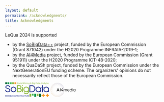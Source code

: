 ```yaml
---
layout: default
permalink: /acknowledgments/
title: Acknowledgments
---
```



LeQua 2024 is supported 
* by the [SoBigData++](https://plusplus.sobigdata.eu) project, funded by the European Commission (Grant 871042) under the H2020 Programme INFRAIA-2019-1;
* by the [AI4Media](https://www.ai4media.eu) project, funded by the European Commission (Grant 951911) under the H2020 Programme ICT-48-2020;
* by the QuaDaSh project, funded by the European Commission under the NextGenerationEU funding scheme.
The organizers' opinions do not necessarily reflect those of the European Commission.

<img src="SoBigData.png" alt="drawing" style="height: 5vw"/> 
<img src="AI4Media.png" alt="drawing" style="height: 5vw"/> 

